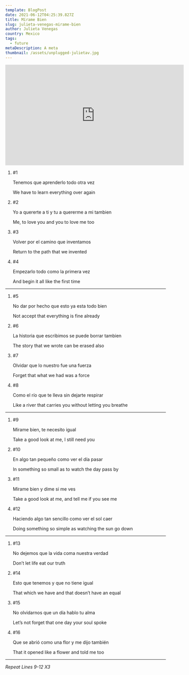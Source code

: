 ```yaml
---
template: BlogPost
date: 2021-06-12T04:25:39.827Z
title: Mírame Bien
slug: julieta-venegas-mirame-bien
author: Julieta Venegas
country: Mexico
tags:
  - future
metaDescription: A meta
thumbnail: /assets/unplugged-julietav.jpg
---
```

<iframe width="560" height="315" src="https://www.youtube.com/embed/tC_p0KJCNow" frameborder="0" allow="accelerometer; autoplay; encrypted-media; gyroscope; picture-in-picture" allowfullscreen></iframe>

1. \#1

   Tenemos que aprenderlo todo otra vez

   We have to learn everything over again
2. \#2

   Yo a quererte a ti y tu a quererme a mi tambien

   Me, to love you and you to love me too
3. \#3

   Volver por el camino que inventamos

   Return to the path that we invented
4. \#4

   Empezarlo todo como la primera vez

   And begin it all like the first time

- - -

1. \#5

   No dar por hecho que esto ya esta todo bien

   Not accept that everything is fine already
2. \#6

   La historia que escribimos se puede borrar tambien

   The story that we wrote can be erased also
3. \#7

   Olvidar que lo nuestro fue una fuerza

   Forget that what we had was a force
4. \#8

   Como el río que te lleva sin dejarte respirar

   Like a river that carries you without letting you breathe

- - -

1. \#9

   Mírame bien, te necesito igual

   Take a good look at me, I still need you
2. \#10

   En algo tan pequeño como ver el día pasar

   In something so small as to watch the day pass by
3. \#11

   Mírame bien y dime si me ves

   Take a good look at me, and tell me if you see me
4. \#12

   Haciendo algo tan sencillo como ver el sol caer

   Doing something so simple as watching the sun go down

- - -

1. \#13

   No dejemos que la vida coma nuestra verdad

   Don’t let life eat our truth
2. \#14

   Esto que tenemos y que no tiene igual

   That which we have and that doesn’t have an equal
3. \#15

   No olvidarnos que un día hablo tu alma

   Let’s not forget that one day your soul spoke
4. \#16

   Que se abrió como una flor y me dijo también

   That it opened like a flower and told me too

- - -

*Repeat Lines 9-12 X3*